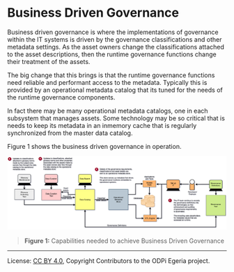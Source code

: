 <!-- SPDX-License-Identifier: CC-BY-4.0 -->
<!-- Copyright Contributors to the ODPi Egeria project. -->

# Business Driven Governance

Business driven governance is where the implementations of governance within the IT systems is driven by the
governance classifications and other metadata settings.  As the asset owners change the classifications
attached to the asset descriptions,
then the runtime governance functions change their treatment of the assets.

The big change that this brings is that the runtime governance functions need reliable and performant access to the
metadata.  Typically this is provided by an operational metadata catalog that its tuned for the needs of the
runtime governance components.

In fact there may be many operational metadata catalogs, one in each subsystem that manages assets.
Some technology may be so critical that is needs to keep its metadata in an inmemory cache that
is regularly synchronized from the master data catalog.

Figure 1 shows the business driven governance in operation.

![Figure 1](governance-maturity-model-Business-Driven-Governance.png)
> **Figure 1:** Capabilities needed to achieve Business Driven Governance


----
License: [CC BY 4.0](https://creativecommons.org/licenses/by/4.0/),
Copyright Contributors to the ODPi Egeria project.
